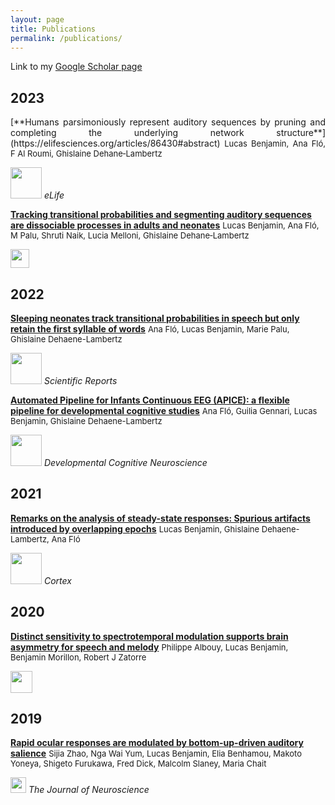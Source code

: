 ```yaml
---
layout: page
title: Publications
permalink: /publications/
--- 
```


Link to my [Google Scholar page](https://scholar.google.fr/citations?user=cOj0n3oAAAAJ&hl=fr)
 

## 2023  
<div style="text-align: justify">[**Humans parsimoniously represent auditory sequences by pruning and completing the underlying network structure**](https://elifesciences.org/articles/86430#abstract) <font size="2"> Lucas Benjamin, Ana Fló, F Al Roumi, Ghislaine Dehane‐Lambertz</font></div>

<img src="https://lucaswbenjamin.github.io/pages/publications/Log_elife.png" height="50"> *eLife* 

[**Tracking transitional probabilities and segmenting auditory sequences are dissociable processes in adults and neonates**](https://lucaswbenjamin.github.io/pages/publications/Benjamin-2022-DevelopmentalScience.pdf) <font size="2"> Lucas Benjamin, Ana Fló, M Palu, Shruti Naik, Lucia Melloni, Ghislaine Dehane‐Lambertz</font>  

<img src="https://lucaswbenjamin.github.io/pages/publications/Log_DevSci.pdf"  height="30">




## 2022
[**Sleeping neonates track transitional probabilities in speech but only retain the first syllable of words**](https://lucaswbenjamin.github.io/pages/publications/Flo2022ScientificReports.pdf) <font size="2"> Ana Fló, Lucas Benjamin, Marie Palu, Ghislaine Dehaene-Lambertz </font> 

<img src="https://lucaswbenjamin.github.io/pages/publications/Log_SciRep.jpg" height="50"> *Scientific Reports*

[**Automated Pipeline for Infants Continuous EEG (APICE): a flexible pipeline for developmental cognitive studies**](https://lucaswbenjamin.github.io/pages/publications/APICE.pdf) <font size="2"> Ana Fló, Guilia Gennari, Lucas Benjamin, Ghislaine Dehaene-Lambertz </font>  

<img src="https://lucaswbenjamin.github.io/pages/publications/Log_DevCogNeur.jpeg" height="50"> *Developmental Cognitive Neuroscience*




## 2021

[**Remarks on the analysis of steady-state responses: Spurious artifacts introduced by overlapping epochs**](https://lucaswbenjamin.github.io/pages/publications/Benjamin_et_al_Cortex2021.pdf) <font size="2"> Lucas Benjamin, Ghislaine Dehaene-Lambertz, Ana Fló </font>    

<img src="https://lucaswbenjamin.github.io/pages/publications/Log_Cortex.jpeg" height="50"> *Cortex*




## 2020

[**Distinct sensitivity to spectrotemporal modulation supports brain asymmetry for speech and melody**](https://lucaswbenjamin.github.io/pages/publications/albouy_et_al_science_2020.pdf)  <font size="2"> Philippe Albouy, Lucas Benjamin, Benjamin Morillon, Robert J Zatorre </font>  

<img src="https://lucaswbenjamin.github.io/pages/publications/Log_Science.jpg" height="35">




## 2019

[**Rapid ocular responses are modulated by bottom-up-driven auditory salience**](https://lucaswbenjamin.github.io/pages/publications/Zhao_et_al_JNeuro.pdf)  <font size="2"> Sijia Zhao, Nga Wai Yum, Lucas Benjamin, Elia Benhamou, Makoto Yoneya, Shigeto Furukawa, Fred Dick, Malcolm Slaney, Maria Chait </font>   

<img src="https://lucaswbenjamin.github.io/pages/publications/Log_JNeuro.png" height="25"> *The Journal of Neuroscience*



